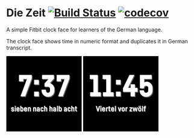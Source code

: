 Die Zeit [![Build Status](https://travis-ci.com/Shpota/zeit.svg?branch=master)](https://travis-ci.com/Shpota/zeit) [![codecov](https://codecov.io/gh/Shpota/zeit/branch/master/graph/badge.svg)](https://codecov.io/gh/Shpota/zeit)
========
A simple Fitbit clock face for learners of the
German language.

The clock face shows time in numeric format
and duplicates it in German transcript.

<img src="screenshot/7_37.png" width="200px"/> <img src="screenshot/11_45.png" width="200px"/> 
 